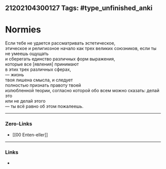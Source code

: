 21202104300127
Tags: #type_unfinished_anki
---
# Normies

Если тебе не удается рассматривать эстетическое, <br>этическое и религиозное начало как трех великих союзников, если ты <br>не умеешь ощущать <br>и сберегать единство различных форм выражения, <br>которые все [явления] принимают <br>в этих трех различных сферах, <br>— жизнь <br>твоя лишена смысла, и следует <br>полностью признать правоту твоей <br>излюбленной теории, согласно которой обо всем можно сказать: делай это <br>или не делай этого <br>— ты всё равно об этом пожалеешь.

---
### Zero-Links
- [[00 Enten-eller]]
---
### Links
-
